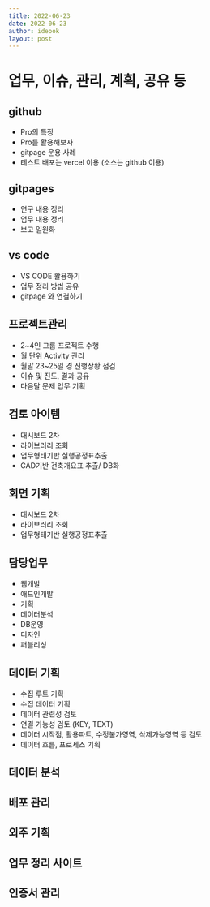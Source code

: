 ```yaml
---
title: 2022-06-23
date: 2022-06-23
author: ideook
layout: post
---
```


# 업무, 이슈, 관리, 계획, 공유 등

## github

- Pro의 특징
- Pro를 활용해보자
- gitpage 운용 사례
- 테스트 배포는 vercel 이용 (소스는 github 이용)

## gitpages

- 연구 내용 정리
- 업무 내용 정리
- 보고 일원화

## vs code

- VS CODE 활용하기
- 업무 정리 방법 공유
- gitpage 와 연결하기

## 프로젝트관리

- 2~4인 그룹 프로젝트 수행
- 월 단위 Activity 관리
- 월말 23~25일 경 진행상황 점검
- 이슈 및 진도, 결과 공유
- 다음달 문제 업무 기획

## 검토 아이템

- 대시보드 2차
- 라이브러리 조회
- 업무형태기반 실행공정표추출
- CAD기반 건축개요표 추출/ DB화

## 회면 기획

- 대시보드 2차
- 라이브러리 조회
- 업무형태기반 실행공정표추출

## 담당업무

- 웹개발
- 애드인개발
- 기획
- 데이터분석
- DB운영
- 디자인
- 퍼블리싱

## 데이터 기획

- 수집 루트 기획
- 수집 데이터 기획
- 데이터 관련성 검토
- 연결 가능성 검토 (KEY, TEXT)
- 데이터 시작점, 활용파트, 수정불가영역, 삭제가능영역 등 검토
- 데이터 흐름, 프로세스 기획

## 데이터 분석

## 배포 관리

## 외주 기획

## 업무 정리 사이트

## 인증서 관리
